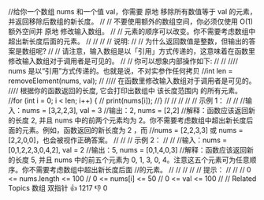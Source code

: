 //给你一个数组 nums 和一个值 val，你需要 原地 移除所有数值等于 val 的元素，并返回移除后数组的新长度。 
//
// 不要使用额外的数组空间，你必须仅使用 O(1) 额外空间并 原地 修改输入数组。 
//
// 元素的顺序可以改变。你不需要考虑数组中超出新长度后面的元素。 
//
// 
//
// 说明: 
//
// 为什么返回数值是整数，但输出的答案是数组呢? 
//
// 请注意，输入数组是以「引用」方式传递的，这意味着在函数里修改输入数组对于调用者是可见的。 
//
// 你可以想象内部操作如下: 
//
// 
//// nums 是以“引用”方式传递的。也就是说，不对实参作任何拷贝
//int len = removeElement(nums, val);
//
//// 在函数里修改输入数组对于调用者是可见的。
//// 根据你的函数返回的长度, 它会打印出数组中 该长度范围内 的所有元素。
//for (int i = 0; i < len; i++) {
//    print(nums[i]);
//}
// 
//
// 
//
// 示例 1： 
//
// 
//输入：nums = [3,2,2,3], val = 3
//输出：2, nums = [2,2]
//解释：函数应该返回新的长度 2, 并且 nums 中的前两个元素均为 2。你不需要考虑数组中超出新长度后面的元素。例如，函数返回的新长度为 2 ，而 
//nums = [2,2,3,3] 或 nums = [2,2,0,0]，也会被视作正确答案。
// 
//
// 示例 2： 
//
// 
//输入：nums = [0,1,2,2,3,0,4,2], val = 2
//输出：5, nums = [0,1,4,0,3]
//解释：函数应该返回新的长度 5, 并且 nums 中的前五个元素为 0, 1, 3, 0, 4。注意这五个元素可为任意顺序。你不需要考虑数组中超出新长度后面
//的元素。
// 
//
// 
//
// 提示： 
//
// 
// 0 <= nums.length <= 100 
// 0 <= nums[i] <= 50 
// 0 <= val <= 100 
// 
// Related Topics 数组 双指针 👍 1217 👎 0
